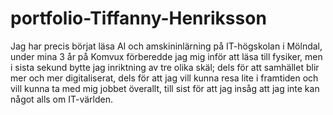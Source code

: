 # portfolio-Tiffanny-Henriksson
Jag har precis börjat läsa AI och amskininlärning på IT-högskolan i Mölndal, under mina 3 år på Komvux förberedde jag mig inför att läsa till fysiker, men i sista sekund bytte jag inriktning av tre olika skäl; dels för att samhället blir mer och mer digitaliserat, dels för att jag vill kunna resa lite i framtiden och vill kunna ta med mig jobbet överallt, till sist för att jag insåg att jag inte kan något alls om IT-världen.